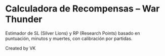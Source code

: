 # Calculadora de Recompensas – War Thunder
Estimador de SL (Silver Lions) y RP (Research Points) basado en puntuación, minutos y muertes, con calibración por partidas.

Created by VK
